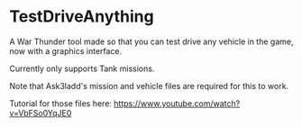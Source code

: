 # TestDriveAnything
A War Thunder tool made so that you can test drive any vehicle in the game, now with a graphics interface.

Currently only supports Tank missions.

Note that Ask3ladd's mission and vehicle files are required for this to work.

Tutorial for those files here: https://www.youtube.com/watch?v=VbFSo0YqJE0
